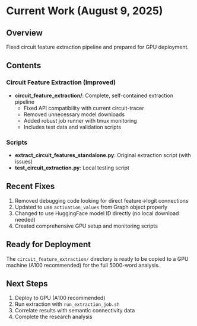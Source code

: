 # Current Work (August 9, 2025)

## Overview
Fixed circuit feature extraction pipeline and prepared for GPU deployment.

## Contents

### Circuit Feature Extraction (Improved)
- **circuit_feature_extraction/**: Complete, self-contained extraction pipeline
  - Fixed API compatibility with current circuit-tracer
  - Removed unnecessary model downloads
  - Added robust job runner with tmux monitoring
  - Includes test data and validation scripts

### Scripts
- **extract_circuit_features_standalone.py**: Original extraction script (with issues)
- **test_circuit_extraction.py**: Local testing script

## Recent Fixes
1. Removed debugging code looking for direct feature→logit connections
2. Updated to use `activation_values` from Graph object properly
3. Changed to use HuggingFace model ID directly (no local download needed)
4. Created comprehensive GPU setup and monitoring scripts

## Ready for Deployment
The `circuit_feature_extraction/` directory is ready to be copied to a GPU machine (A100 recommended) for the full 5000-word analysis.

## Next Steps
1. Deploy to GPU (A100 recommended)
2. Run extraction with `run_extraction_job.sh`
3. Correlate results with semantic connectivity data
4. Complete the research analysis